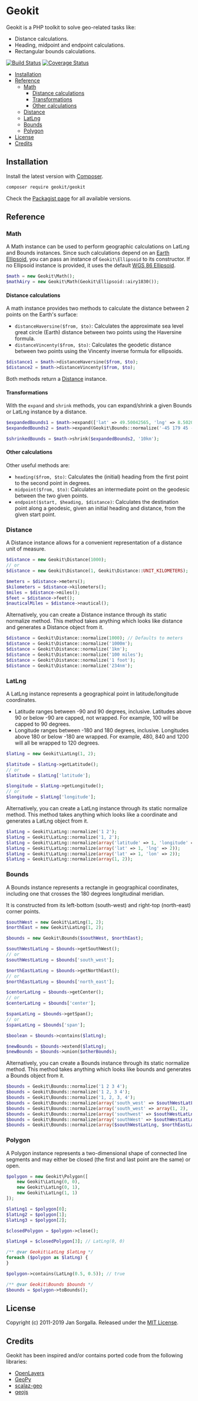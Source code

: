 Geokit
======

Geokit is a PHP toolkit to solve geo-related tasks like:

* Distance calculations.
* Heading, midpoint and endpoint calculations.
* Rectangular bounds calculations.

[![Build Status](https://travis-ci.org/jsor/geokit.svg?branch=master)](http://travis-ci.org/jsor/geokit?branch=master)
[![Coverage Status](https://img.shields.io/coveralls/jsor/geokit.svg?style=flat)](https://coveralls.io/r/jsor/geokit?branch=master)

* [Installation](#installation)
* [Reference](#reference)
    * [Math](#math)
        * [Distance calculations](#distance-calculations)
        * [Transformations](#transformations)
        * [Other calculations](#other-calculations)
    * [Distance](#distance)
    * [LatLng](#latlng)
    * [Bounds](#bounds)
    * [Polygon](#polygon)
* [License](#license)
* [Credits](#credits)

Installation
------------

Install the latest version with [Composer](http://getcomposer.org).

```bash
composer require geokit/geokit
```

Check the [Packagist page](https://packagist.org/packages/geokit/geokit) for all
available versions.

Reference
---------

### Math

A Math instance can be used to perform geographic calculations on LatLng and
Bounds instances. Since such calculations depend on an
[Earth Ellipsoid](http://en.wikipedia.org/wiki/Earth_ellipsoid), you can pass an
instance of `Geokit\Ellipsoid` to its constructor. If no Ellipsoid instance is
provided, it uses the default
[WGS 86 Ellipsoid](http://en.wikipedia.org/wiki/World_Geodetic_System).

```php
$math = new Geokit\Math();
$mathAiry = new Geokit\Math(Geokit\Ellipsoid::airy1830());
```

#### Distance calculations

A math instance provides two methods to calculate the distance between 2 points
on the Earth's surface:

* `distanceHaversine($from, $to)`: Calculates the approximate sea level great
   circle (Earth) distance between two points using the Haversine formula.
* `distanceVincenty($from, $to)`: Calculates the geodetic distance between two
   points using the Vincenty inverse formula for ellipsoids.

```php
$distance1 = $math->distanceHaversine($from, $to);
$distance2 = $math->distanceVincenty($from, $to);
```

Both methods return a [Distance](#distance) instance.

#### Transformations

With the `expand` and `shrink` methods, you can expand/shrink a given Bounds or
LatLng instance by a distance.

```php
$expandedBounds1 = $math->expand(['lat' => 49.50042565, 'lng' => 8.50207515], '10km');
$expandedBounds2 = $math->expand(Geokit\Bounds::normalize('-45 179 45 -179'), '10km');

$shrinkedBounds = $math->shrink($expandedBounds2, '10km');
```

#### Other calculations

Other useful methods are:

* `heading($from, $to)`: Calculates the (initial) heading from the first point
   to the second point in degrees.
* `midpoint($from, $to)`: Calculates an intermediate point on the geodesic
   between the two given points.
* `endpoint($start, $heading, $distance)`: Calculates the destination point
   along a geodesic, given an initial heading and distance, from the given start
   point.

### Distance

A Distance instance allows for a convenient representation of a distance unit of
measure.

```php
$distance = new Geokit\Distance(1000);
// or
$distance = new Geokit\Distance(1, Geokit\Distance::UNIT_KILOMETERS);

$meters = $distance->meters();
$kilometers = $distance->kilometers();
$miles = $distance->miles();
$feet = $distance->feet();
$nauticalMiles = $distance->nautical();
```

Alternatively, you can create a Distance instance through its static normalize
method. This method takes anything which looks like distance and generates a
Distance object from it.

```php
$distance = Geokit\Distance::normalize(1000); // Defaults to meters
$distance = Geokit\Distance::normalize('1000m');
$distance = Geokit\Distance::normalize('1km');
$distance = Geokit\Distance::normalize('100 miles');
$distance = Geokit\Distance::normalize('1 foot');
$distance = Geokit\Distance::normalize('234nm');
```

### LatLng

A LatLng instance represents a geographical point in latitude/longitude
coordinates.

* Latitude ranges between -90 and 90 degrees, inclusive. Latitudes above 90 or
  below -90 are capped, not wrapped. For example, 100 will be capped to 90
  degrees.
* Longitude ranges between -180 and 180 degrees, inclusive. Longitudes above 180
  or below -180 are wrapped. For example, 480, 840 and 1200 will all be wrapped
  to 120 degrees.

```php
$latLng = new Geokit\LatLng(1, 2);

$latitude = $latLng->getLatitude();
// or
$latitude = $latLng['latitude'];

$longitude = $latLng->getLongitude();
// or
$longitude = $latLng['longitude'];
```

Alternatively, you can create a LatLng instance through its static normalize
method. This method takes anything which looks like a coordinate and generates a
LatLng object from it.

```php
$latLng = Geokit\LatLng::normalize('1 2');
$latLng = Geokit\LatLng::normalize('1, 2');
$latLng = Geokit\LatLng::normalize(array('latitude' => 1, 'longitude' => 2));
$latLng = Geokit\LatLng::normalize(array('lat' => 1, 'lng' => 2));
$latLng = Geokit\LatLng::normalize(array('lat' => 1, 'lon' => 2));
$latLng = Geokit\LatLng::normalize(array(1, 2));
```

### Bounds

A Bounds instance represents a rectangle in geographical coordinates, including
one that crosses the 180 degrees longitudinal meridian.

It is constructed from its left-bottom (south-west) and right-top (north-east)
corner points.

```php
$southWest = new Geokit\LatLng(1, 2);
$northEast = new Geokit\LatLng(1, 2);

$bounds = new Geokit\Bounds($southWest, $northEast);

$southWestLatLng = $bounds->getSouthWest();
// or
$southWestLatLng = $bounds['south_west'];

$northEastLatLng = $bounds->getNorthEast();
// or
$northEastLatLng = $bounds['north_east'];

$centerLatLng = $bounds->getCenter();
// or
$centerLatLng = $bounds['center'];

$spanLatLng = $bounds->getSpan();
// or
$spanLatLng = $bounds['span'];

$boolean = $bounds->contains($latLng);

$newBounds = $bounds->extend($latLng);
$newBounds = $bounds->union($otherBounds);
```

Alternatively, you can create a Bounds instance through its static normalize
method. This method takes anything which looks like bounds and generates a
Bounds object from it.

```php
$bounds = Geokit\Bounds::normalize('1 2 3 4');
$bounds = Geokit\Bounds::normalize('1 2, 3 4');
$bounds = Geokit\Bounds::normalize('1, 2, 3, 4');
$bounds = Geokit\Bounds::normalize(array('south_west' => $southWestLatLng, 'north_east' => $northEastLatLng));
$bounds = Geokit\Bounds::normalize(array('south_west' => array(1, 2), 'north_east' => array(3, 4)));
$bounds = Geokit\Bounds::normalize(array('southwest' => $southWestLatLng, 'northeast' => $northEastLatLng));
$bounds = Geokit\Bounds::normalize(array('southWest' => $southWestLatLng, 'northEast' => $northEastLatLng));
$bounds = Geokit\Bounds::normalize(array($southWestLatLng, $northEastLatLng));
```

### Polygon

A Polygon instance represents a two-dimensional shape of connected line segments
and may either be closed (the first and last point are the same) or open.

```php
$polygon = new Geokit\Polygon([
    new Geokit\LatLng(0, 0),
    new Geokit\LatLng(0, 1),
    new Geokit\LatLng(1, 1)
]);

$latLng1 = $polygon[0];
$latLng2 = $polygon[1];
$latLng3 = $polygon[2];

$closedPolygon = $polygon->close();

$latLng4 = $closedPolygon[3]; // LatLng(0, 0)

/** @var Geokit\LatLng $latLng */
foreach ($polygon as $latLng) {
}

$polygon->contains(LatLng(0.5, 0.5)); // true

/** @var Geokit\Bounds $bounds */
$bounds = $polygon->toBounds();
```

License
-------

Copyright (c) 2011-2019 Jan Sorgalla. 
Released under the [MIT License](LICENSE).

Credits
-------

Geokit has been inspired and/or contains ported code from the following
libraries:

* [OpenLayers](https://github.com/openlayers/openlayers)
* [GeoPy](https://github.com/geopy/geopy)
* [scalaz-geo](https://github.com/scalaz/scalaz-geo)
* [geojs](http://code.google.com/p/geojs)
